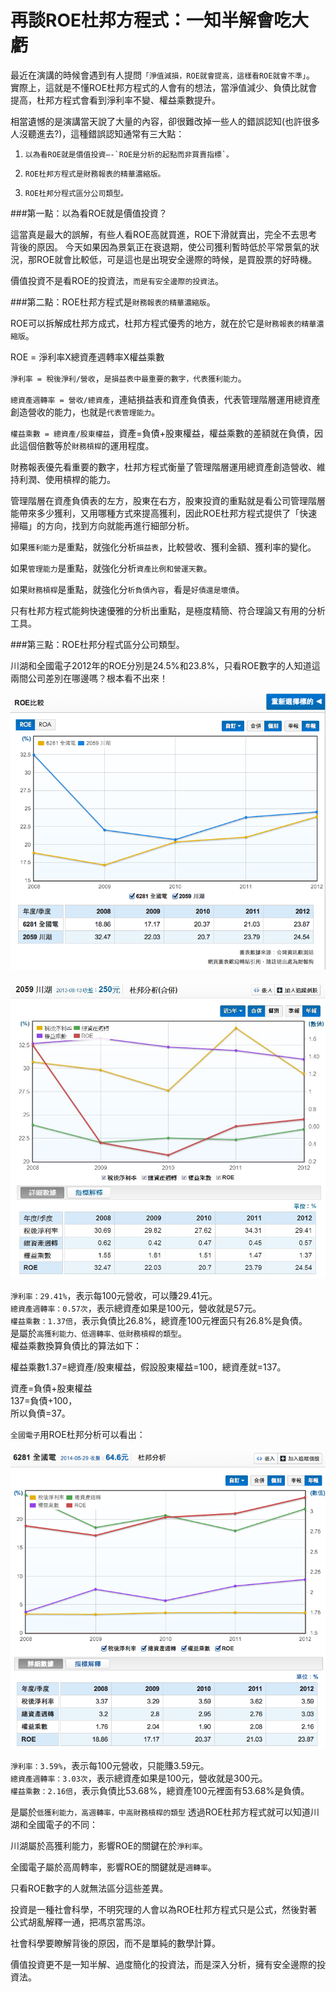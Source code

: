 # 再談ROE杜邦方程式：一知半解會吃大虧


最近在演講的時候會遇到有人提問`「淨值減損，ROE就會提高，這樣看ROE就會不準」`。
實際上，這就是不懂ROE杜邦方程式的人會有的想法，當淨值減少、負債比就會提高，杜邦方程式會看到淨利率不變、權益乘數提升。

相當遺憾的是演講當天說了大量的內容，卻很難改掉一些人的錯誤認知(也許很多人沒聽進去?)，這種錯誤認知通常有三大點： 

1.     以為看ROE就是價值投資—-`ROE是分析的起點而非買賣指標`。
2.     ROE杜邦方程式是財務報表的精華濃縮版。
3.     ROE杜邦分程式區分公司類型。 


###第一點：以為看ROE就是價值投資？

這當真是最大的誤解，有些人看ROE高就買進，ROE下滑就賣出，完全不去思考背後的原因。
今天如果因為景氣正在衰退期，使公司獲利暫時低於平常景氣的狀況，那ROE就會比較低，可是這也是出現安全邊際的時候，是買股票的好時機。

價值投資不是看ROE的投資法，`而是有安全邊際的投資法`。


###第二點：ROE杜邦方程式是`財務報表的精華濃縮版`。


ROE可以拆解成杜邦方成式，杜邦方程式優秀的地方，就在於它是`財務報表的精華濃縮版`。

ROE = 淨利率X總資產週轉率X權益乘數

`淨利率 = 稅後淨利/營收`，`是損益表中最重要的數字，代表獲利能力`。

`總資產週轉率 = 營收/總資產`，連結損益表和資產負債表，代表管理階層運用總資產創造營收的能力，也就是`代表管理能力`。

`權益乘數 = 總資產/股東權益`，資產=負債+股東權益，權益乘數的差額就在負債，因此這個倍數等於`財務槓桿`的運用程度。

財務報表優先看重要的數字，杜邦方程式衡量了管理階層運用總資產創造營收、維持利潤、使用槓桿的能力。


管理階層在資產負債表的左方，股東在右方，股東投資的重點就是看公司管理階層能帶來多少獲利，又用哪種方式來提高獲利，因此ROE杜邦方程式提供了「快速掃瞄」的方向，找到方向就能再進行細部分析。


如果`獲利能力`是重點，就強化分析`損益表`，比較營收、獲利金額、獲利率的變化。

如果`管理能力`是重點，就強化分析`資產比例和營運天數`。

如果`財務槓桿`是重點，就強化分`析負債內容`，看是`好債還是壞債`。

只有杜邦方程式能夠快速優雅的分析出重點，是極度精簡、符合理論又有用的分析工具。


###第三點：ROE杜邦分程式區分公司類型。



川湖和全國電子2012年的ROE分別是24.5%和23.8%，只看ROE數字的人知道這兩間公司差別在哪邊嗎？根本看不出來！

![](images/e8-9e-a2-e5-b9-95-e5-bf-ab-e7-85-a7-2014-05-29-e4-b8-8b-e5-8d-888-42-02.png)


![](images/e5-b7-9d-e6-b9-96roe-e6-9d-9c-e9-82-a6-e5-88-86-e6-9e-90.jpg)

`淨利率：29.41%`，表示每100元營收，可以賺29.41元。<br>
`總資產週轉率：0.57次`，表示總資產如果是100元，營收就是57元。<br>
`權益乘數：1.37倍`，表示負債比26.8%，總資產100元裡面只有26.8%是負債。<br>
是屬於`高獲利能力、低週轉率、低財務槓桿的類型`。<br>
權益乘數換算負債比的算法如下：<br>

權益乘數1.37=總資產/股東權益，假設股東權益=100，總資產就=137。

資產=負債+股東權益<br>
137=負債+100，<br>
所以負債=37。<br>

`全國電子`用ROE杜邦分析可以看出：

![](images/e8-9e-a2-e5-b9-95-e5-bf-ab-e7-85-a7-2014-05-29-e4-b8-8b-e5-8d-888-37-11.png)

`淨利率：3.59%`，表示每100元營收，只能賺3.59元。<br>
`總資產週轉率：3.03次`，表示總資產如果是100元，營收就是300元。<br>
`權益乘數：2.16倍`，表示負債比53.68%，總資產100元裡面有53.68%是負債。<br>

是屬於`低獲利能力，高週轉率，中高財務槓桿的類型`
透過ROE杜邦方程式就可以知道川湖和全國電子的不同：<br>

川湖屬於高獲利能力，影響ROE的關鍵在於`淨利率`。<br>

全國電子屬於高周轉率，影響ROE的關鍵就是`週轉率`。<br>

只看ROE數字的人就無法區分這些差異。

投資是一種社會科學，不明究理的人會以為ROE杜邦方程式只是公式，然後對著公式胡亂解釋一通，把馮京當馬涼。

社會科學要瞭解背後的原因，而不是單純的數學計算。

價值投資更不是一知半解、過度簡化的投資法，而是深入分析，擁有安全邊際的投資法。



